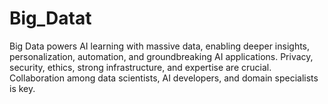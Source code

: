 # Big_Datat
Big Data powers AI learning with massive data, enabling deeper insights, personalization, automation, and groundbreaking AI applications. Privacy, security, ethics, strong infrastructure, and expertise are crucial. Collaboration among data scientists, AI developers, and domain specialists is key. 
